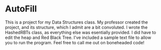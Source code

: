AutoFill
========

This is a project for my Data Structures class. My professor created the project, and its structure, which I admit are a bit convoluted. I wrote the HashedRBTs class, as everything else was esentially provided. I did have to edit the heap and Red Black Tree. I've included a sample text file to allow you to run the program. Feel free to call me out on boneheaded code!
